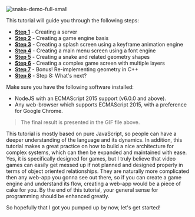 ![snake-demo-full-small](https://cloud.githubusercontent.com/assets/7648874/21073892/ae331a8a-bed2-11e6-9141-9554f9bb808b.gif)

This tutorial will guide you through the following steps:

- [**Step 1**](https://github.com/DAB0mB/radial-snake/blob/master/manuals/views/step1.md) - Creating a server
- [**Step 2**](https://github.com/DAB0mB/radial-snake/blob/master/manuals/views/step2.md) - Creating a game engine basis
- [**Step 3**](https://github.com/DAB0mB/radial-snake/blob/master/manuals/views/step3.md) - Creating a splash screen using a keyframe animation engine
- [**Step 4**](https://github.com/DAB0mB/radial-snake/blob/master/manuals/views/step4.md) - Creating a main menu screen using a font engine
- [**Step 5**](https://github.com/DAB0mB/radial-snake/blob/master/manuals/views/step5.md) - Creating a snake and related geometry shapes
- [**Step 6**](https://github.com/DAB0mB/radial-snake/blob/master/manuals/views/step6.md) - Creating a complex game screen with multiple layers
- [**Step 7**](https://github.com/DAB0mB/radial-snake/blob/master/manuals/views/step7.md) - Bonus! Re-implementing geometry in C++
- [**Step 8**](https://github.com/DAB0mB/radial-snake/blob/master/manuals/views/step8.md) - Step 8: What's next?

Make sure you have the following software installed:

- NodeJS with an ECMAScript 2015 support (v6.0.0 and above).
- Any web-browser which supports ECMAScript 2015, with a preference for Google Chrome.

> The final result is presented in the GIF file above.

This tutorial is mostly based on pure JavaScript, so people can have a deeper understanding of the language and its dynamics. In addition, this tutorial makes a great practice on how to build a nice architecture for complex systems, which can then be expanded and maintained with ease. Yes, it is specifically designed for games, but I truly believe that video games can easily get messed up if not planned and designed properly in terms of object oriented relationships. They are naturally more complicated then any web-app you gonna see out there, so if you can create a game engine and understand its flow, creating a web-app would be a piece of cake for you. By the end of this tutorial, your general sense for programming should be enhanced greatly.

So hopefully that I got you pumped up by now, let's get started!